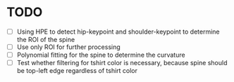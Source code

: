 # TODO
- [ ] Using HPE to detect hip-keypoint and shoulder-keypoint to determine the ROI of the spine
- [ ] Use only ROI for further processing 
- [ ] Polynomial fitting for the spine to determine the curvature
- [ ] Test whether filtering for tshirt color is necessary, because spine should be top-left edge regardless of tshirt color